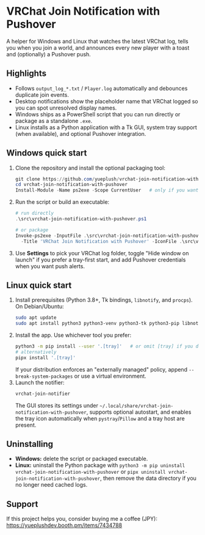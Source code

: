 # VRChat Join Notification with Pushover

A helper for Windows and Linux that watches the latest VRChat log, tells you when you join a world, and announces every new
player with a toast and (optionally) a Pushover push.

## Highlights
- Follows `output_log_*.txt` / `Player.log` automatically and debounces duplicate join events.
- Desktop notifications show the placeholder name that VRChat logged so you can spot unresolved display names.
- Windows ships as a PowerShell script that you can run directly or package as a standalone `.exe`.
- Linux installs as a Python application with a Tk GUI, system tray support (when available), and optional Pushover integration.

## Windows quick start
1. Clone the repository and install the optional packaging tool:
   ```powershell
   git clone https://github.com/yueplush/vrchat-join-notification-with-pushover.git
   cd vrchat-join-notification-with-pushover
   Install-Module -Name ps2exe -Scope CurrentUser   # only if you want an .exe
   ```
2. Run the script or build an executable:
   ```powershell
   # run directly
   .\src\vrchat-join-notification-with-pushover.ps1

   # or package
   Invoke-ps2exe -InputFile .\src\vrchat-join-notification-with-pushover.ps1 -OutputFile .\vrchat-join-notification-with-pushover.exe `
     -Title 'VRChat Join Notification with Pushover' -IconFile .\src\vrchat_join_notification\notification.ico -NoConsole -STA -x64
   ```
3. Use **Settings** to pick your VRChat log folder, toggle "Hide window on launch" if you prefer a tray-first start, and add
   Pushover credentials when you want push alerts.

## Linux quick start
1. Install prerequisites (Python 3.8+, Tk bindings, `libnotify`, and `procps`). On Debian/Ubuntu:
   ```bash
   sudo apt update
   sudo apt install python3 python3-venv python3-tk python3-pip libnotify-bin procps
   ```
2. Install the app. Use whichever tool you prefer:
   ```bash
   python3 -m pip install --user '.[tray]'   # or omit [tray] if you do not need the system tray
   # alternatively
   pipx install '.[tray]'
   ```
   If your distribution enforces an "externally managed" policy, append `--break-system-packages` or use a virtual environment.
3. Launch the notifier:
   ```bash
   vrchat-join-notifier
   ```
   The GUI stores its settings under `~/.local/share/vrchat-join-notification-with-pushover`, supports optional autostart, and
   enables the tray icon automatically when `pystray`/`Pillow` and a tray host are present.

## Uninstalling
- **Windows:** delete the script or packaged executable.
- **Linux:** uninstall the Python package with `python3 -m pip uninstall vrchat-join-notification-with-pushover` or
  `pipx uninstall vrchat-join-notification-with-pushover`, then remove the data directory if you no longer need cached logs.

## Support
If this project helps you, consider buying me a coffee (JPY): <https://yueplushdev.booth.pm/items/7434788>
